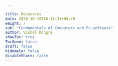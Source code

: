 ```yaml
---

title: Resources
date: 2020-10-19T16:11:33+05:30
weight: 7
sub: "Fundamentals of Computers and Pc-software"
author: Vishal Dongre
showToc: true
TocOpen: false
draft: false
hidemeta: false
disableShare: false
---
```


